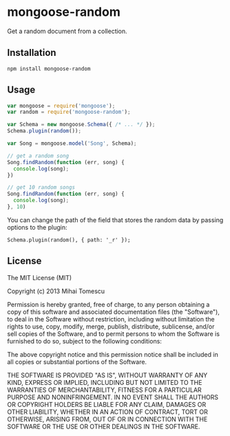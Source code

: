 mongoose-random
===============

Get a random document from a collection.

## Installation

```
npm install mongoose-random
```

## Usage

```js
var mongoose = require('mongoose');
var random = require('mongoose-random');

var Schema = new mongoose.Schema({ /* ... */ });
Schema.plugin(random());

var Song = mongoose.model('Song', Schema);

// get a random song
Song.findRandom(function (err, song) {
  console.log(song);
})

// get 10 random songs
Song.findRandom(function (err, song) {
  console.log(song);
}, 10)
```

You can change the path of the field that stores the random data by passing options to the plugin:

```
Schema.plugin(random(), { path: '_r' });
```

## License

The MIT License (MIT)

Copyright (c) 2013 Mihai Tomescu

Permission is hereby granted, free of charge, to any person obtaining a copy
of this software and associated documentation files (the "Software"), to deal
in the Software without restriction, including without limitation the rights
to use, copy, modify, merge, publish, distribute, sublicense, and/or sell
copies of the Software, and to permit persons to whom the Software is
furnished to do so, subject to the following conditions:

The above copyright notice and this permission notice shall be included in
all copies or substantial portions of the Software.

THE SOFTWARE IS PROVIDED "AS IS", WITHOUT WARRANTY OF ANY KIND, EXPRESS OR
IMPLIED, INCLUDING BUT NOT LIMITED TO THE WARRANTIES OF MERCHANTABILITY,
FITNESS FOR A PARTICULAR PURPOSE AND NONINFRINGEMENT. IN NO EVENT SHALL THE
AUTHORS OR COPYRIGHT HOLDERS BE LIABLE FOR ANY CLAIM, DAMAGES OR OTHER
LIABILITY, WHETHER IN AN ACTION OF CONTRACT, TORT OR OTHERWISE, ARISING FROM,
OUT OF OR IN CONNECTION WITH THE SOFTWARE OR THE USE OR OTHER DEALINGS IN
THE SOFTWARE.
